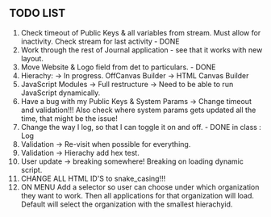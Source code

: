 TODO LIST
---------------------------------------------------------------------------------------------
1.  Check timeout of Public Keys & all variables from stream.
    Must allow for inactivity. Check stream for last activity - DONE
2.  Work through the rest of Journal application - see that it works with new layout.
3.  Move Website & Logo field from det to particulars. - DONE
4.  Hierachy: -> In progress.
    OffCanvas Builder -> 
    HTML Canvas Builder
5.  JavaScript Modules -> Full restructure -> Need to be able to run JavaScript dynamically.
6.  Have a bug with my Public Keys & System Params -> Change timeout and validation!!!
    Also check where system params gets updated all the time, that might be the issue!
7.  Change the way I log, so that I can toggle it on and off. - DONE in class : Log
8.  Validation -> Re-visit when possible for everything.
9.  Validation -> Hierachy add hex test.
10. User update -> breaking somewhere! Breaking on loading dynamic script.
11. CHANGE ALL HTML ID'S to snake_casing!!!
12. ON MENU
    Add a selector so user can choose under which organization they want to work.
    Then all applications for that organization will load.
    Default will select the organization with the smallest hierachyid.